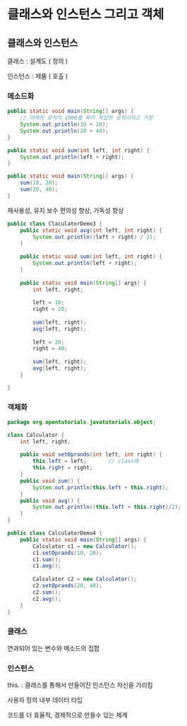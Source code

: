 # 클래스와 인스턴스 그리고 객체

## 클래스와 인스턴스

클래스 : 설계도 ( 정의 )

인스턴스 : 제품 ( 호출 )



### 메소드화

```java
public static void main(String[] args) {
	// 아래의 로직이 1000줄 짜리 복잡한 로직이라고 가정
	System.out.println(10 + 20);
	System.out.println(20 + 40);
}
```

```java
public static void sum(int left, int right) {
	System.out.println(left + right);
}

public static void main(String[] args) {
	sum(10, 20);
	sum(20, 40);
}
```

재사용성, 유지 보수 편의성 향상, 가독성 향상

```java
public class ClaculatorDemo3 {
	public static void avg(int left, int right) {
		System.out.println((left + right) / 2);
	}
	
	public static void sum(int left, int right) {
		System.out.println(left + right);
	}
	
	public static void main(String[] args) {
		int left, right;
		
		left = 10;
		right = 20;
		
		sum(left, right);
		avg(left, right);
		
		left = 20;
		right = 40;
		
		sum(left, right);
		avg(left, right);
	}

}
```



### 객체화

```java
package org.opentutorials.javatutorials.object;

class Calculator {
	int left, right;
	
	public void setOprands(int left, int right) {
		this.left = left;		// class에
		this.right = right;
	}
	public void sum() {
		System.out.println(this.left + this.right);
	}
	public void avg() {
		System.out.println((this.left + this.right)/2);
	}
}

public class CalculatorDemo4 {
	public static void main(String[] args) {
		Calculator c1 = new Calculator();
		c1.setOprands(10, 20);
		c1.sum();
		c1.avg();
		
		Calculator c2 = new Calculator();
		c2.setOprands(20, 40);
		c2.sum();
		c2.avg();
	}
}
```

### 클래스

연과되어 있는 변수와 메소드의 집합

### 인스턴스

this. : 클래스를 통해서 만들어진 인스턴스 자신을 가리킴



사용자 정의 내부 데이터 타입

코드를 더 효율적, 경제적으로 만들수 있는 체계